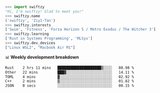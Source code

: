 ```python
>>> import swiftzy
"Hi, I'm swiftzy! Glad to meet you!"
>>> swiftzy.name
('swiftzy', 'Ziy1-Tan')
>>> swiftzy.interests
['Swim', 'Fitness', 'Forza Horizon 5 / Metro Exodus / The Witcher 3']
>>> swiftzy.learning
['Rust in Systems Programming', 'MLSys']
>>> swiftzy.dev_devices
["Linux WSL2", "Macbook Air M1"]
```
📊 **Weekly development breakdown**
<!--START_SECTION:waka-->

```txt
Rust    2 hrs 11 mins   ████████████████████▒░░░░   80.98 %
Other   22 mins         ███▓░░░░░░░░░░░░░░░░░░░░░   14.11 %
TOML    4 mins          ▓░░░░░░░░░░░░░░░░░░░░░░░░   02.92 %
C++     2 mins          ▒░░░░░░░░░░░░░░░░░░░░░░░░   01.82 %
JSON    0 secs          ░░░░░░░░░░░░░░░░░░░░░░░░░   00.15 %
```

<!--END_SECTION:waka-->
